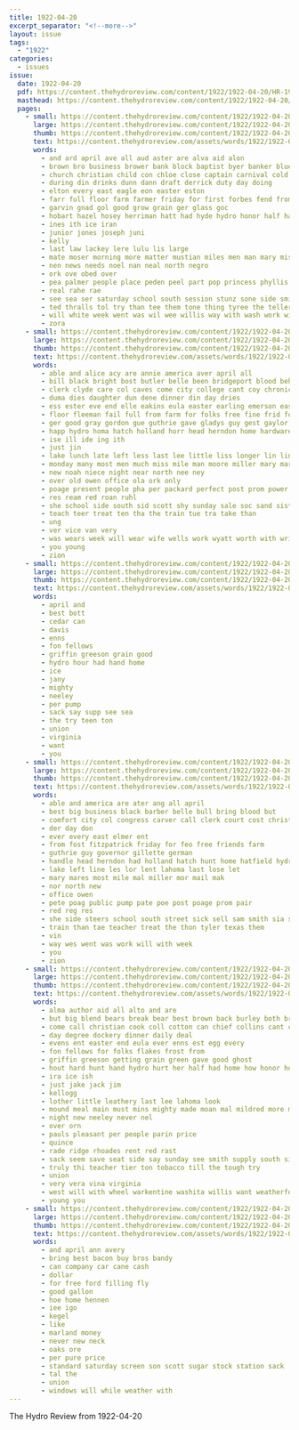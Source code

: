 ```yaml
---
title: 1922-04-20
excerpt_separator: "<!--more-->"
layout: issue
tags:
  - "1922"
categories:
  - issues
issue:
  date: 1922-04-20
  pdf: https://content.thehydroreview.com/content/1922/1922-04-20/HR-1922-04-20.pdf
  masthead: https://content.thehydroreview.com/content/1922/1922-04-20/masthead/HR-1922-04-20.jpg
  pages:
    - small: https://content.thehydroreview.com/content/1922/1922-04-20/small/HR-1922-04-20-01.jpg
      large: https://content.thehydroreview.com/content/1922/1922-04-20/large/HR-1922-04-20-01.jpg
      thumb: https://content.thehydroreview.com/content/1922/1922-04-20/thumbnails/HR-1922-04-20-01.jpg
      text: https://content.thehydroreview.com/assets/words/1922/1922-04-20/HR-1922-04-20-01.txt
      words:
        - and ard april ave all aud aster are alva aid alon
        - brown bro business brower bank block baptist byer banker blue basket ball
        - church christian child con chloe close captain carnival cold chas court
        - during din drinks dunn dann draft derrick duty day doing
        - elton every east eagle eon easter eston
        - farr full floor farm farmer friday for first forbes fend from fortune
        - garvin gnad gol good grow grain ger glass goc
        - hobart hazel hosey herriman hatt had hyde hydro honor half harry haul handle hen hunt
        - ines ith ice iran
        - junior jones joseph juni
        - kelly
        - last law lackey lere lulu lis large
        - mate moser morning more matter mustian miles men man mary miss mus mattie
        - nen news needs noel nan neal north negro
        - ork ove obed over
        - pea palmer people place peden peel part pop princess phyllis pat
        - real rahe rae
        - see sea ser saturday school south session stunz sone side smith such signal season schreck second stewart
        - ted thralls tol try than tee them tone thing tyree the teller town ton
        - will white week went was wil wee willis way with wash work william well
        - zora
    - small: https://content.thehydroreview.com/content/1922/1922-04-20/small/HR-1922-04-20-02.jpg
      large: https://content.thehydroreview.com/content/1922/1922-04-20/large/HR-1922-04-20-02.jpg
      thumb: https://content.thehydroreview.com/content/1922/1922-04-20/thumbnails/HR-1922-04-20-02.jpg
      text: https://content.thehydroreview.com/assets/words/1922/1922-04-20/HR-1922-04-20-02.txt
      words:
        - able and alice acy are annie america aver april all
        - bill black bright bost butler belle been bridgeport blood beh bast brain better bank business boschert babe but bus best band barber
        - clerk clyde care col caves come city college cant coy chronic cor carver call close creek cost claude cream child christ car
        - duma dies daughter dun dene dinner din day dries
        - ess ester eve end elle eakins eula easter earling emerson east ever
        - floor fleeman fail full from farm for folks free fine frid fost first fresh
        - ger good gray gordon gue guthrie gave gladys guy gest gaylor gress governor german
        - happ hydro homa hatch holland horr head herndon home hardware helen half helle had hard hunt honor hoes has hinton hatfield hed hattie her herb henke handle hour
        - ise ill ide ing ith
        - just jin
        - lake lunch late left less last lee little liss longer lin linton lemon lass
        - monday many most men much miss mile man moore miller mary mares made music morse mess mail marone more myrtle
        - new noah niece night near north nee ney
        - over old owen office ola ork only
        - poage present people pha per packard perfect post prom power past pitzer pete public pheips parent pages price patel pleas pair
        - res ream red roan ruhl
        - she school side south sid scott shy sunday sale soc sand sister study seal scouten safe starts saturday sell sun sick see shown sow som sat stock stand soles store
        - teach teer treat ten tha the train tue tra take than
        - ung
        - ver vice van very
        - was wears week will wear wife wells work wyatt worth with wright went west weatherford washington
        - you young
        - zion
    - small: https://content.thehydroreview.com/content/1922/1922-04-20/small/HR-1922-04-20-03.jpg
      large: https://content.thehydroreview.com/content/1922/1922-04-20/large/HR-1922-04-20-03.jpg
      thumb: https://content.thehydroreview.com/content/1922/1922-04-20/thumbnails/HR-1922-04-20-03.jpg
      text: https://content.thehydroreview.com/assets/words/1922/1922-04-20/HR-1922-04-20-03.txt
      words:
        - april and
        - best bott
        - cedar can
        - davis
        - enns
        - fon fellows
        - griffin greeson grain good
        - hydro hour had hand home
        - ice
        - jany
        - mighty
        - neeley
        - per pump
        - sack say supp see sea
        - the try teen ton
        - union
        - virginia
        - want
        - you
    - small: https://content.thehydroreview.com/content/1922/1922-04-20/small/HR-1922-04-20-04.jpg
      large: https://content.thehydroreview.com/content/1922/1922-04-20/large/HR-1922-04-20-04.jpg
      thumb: https://content.thehydroreview.com/content/1922/1922-04-20/thumbnails/HR-1922-04-20-04.jpg
      text: https://content.thehydroreview.com/assets/words/1922/1922-04-20/HR-1922-04-20-04.txt
      words:
        - able and america are ater ang all april
        - best big business black barber belle bull bring blood but
        - comfort city col congress carver call clerk court cost christ cape child close
        - der day don
        - ever every east elmer ent
        - from fost fitzpatrick friday for feo free friends farm
        - guthrie guy governor gillette german
        - handle head herndon had holland hatch hunt home hatfield hydro hess her happy has half
        - lake left line les lor lent lahoma last lose let
        - mary mares most mile mal miller mor mail mak
        - nor north new
        - office owen
        - pete poag public pump pate poe post poage prom pair
        - red reg res
        - she side steers school south street sick sell sam smith sia scott saturday
        - train than tae teacher treat the thon tyler texas them
        - vin
        - way wes went was work will with week
        - you
        - zion
    - small: https://content.thehydroreview.com/content/1922/1922-04-20/small/HR-1922-04-20-05.jpg
      large: https://content.thehydroreview.com/content/1922/1922-04-20/large/HR-1922-04-20-05.jpg
      thumb: https://content.thehydroreview.com/content/1922/1922-04-20/thumbnails/HR-1922-04-20-05.jpg
      text: https://content.thehydroreview.com/assets/words/1922/1922-04-20/HR-1922-04-20-05.txt
      words:
        - alma author aid all alto and are
        - but big blend bears break bear best brown back burley both bros bowls bell brother
        - come call christian cook coll cotton can chief collins cant cope cost clack corn creamer cora
        - day degree dockery dinner daily deal
        - evens ent easter end eula ever enns est egg every
        - fon fellows for folks flakes frost from
        - griffin greeson getting grain green gave good ghost
        - hout hard hunt hand hydro hurt her half had home how honor hold
        - ira ice ish
        - just jake jack jim
        - kellogg
        - lother little leathery last lee lahoma look
        - mound meal main must mins mighty made moan mal mildred more mand merchant monday
        - night new neeley never nel
        - over orn
        - pauls pleasant per people parin price
        - quince
        - rade ridge rhoades rent red rast
        - sack seem save seat side say sunday see smith supply south sit sun star stand sunda school sek sell
        - truly thi teacher tier ton tobacco till the tough try
        - union
        - very vera vina virginia
        - west will with wheel warkentine washita willis want weatherford weather wilson wee win
        - young you
    - small: https://content.thehydroreview.com/content/1922/1922-04-20/small/HR-1922-04-20-06.jpg
      large: https://content.thehydroreview.com/content/1922/1922-04-20/large/HR-1922-04-20-06.jpg
      thumb: https://content.thehydroreview.com/content/1922/1922-04-20/thumbnails/HR-1922-04-20-06.jpg
      text: https://content.thehydroreview.com/assets/words/1922/1922-04-20/HR-1922-04-20-06.txt
      words:
        - and april ann avery
        - bring best bacon buy bros bandy
        - can company car cane cash
        - dollar
        - for free ford filling fly
        - good gallon
        - hoe home hennen
        - iee igo
        - kegel
        - like
        - marland money
        - never new neck
        - oaks ore
        - per pure price
        - standard saturday screen son scott sugar stock station sack
        - tal the
        - union
        - windows will while weather with
---
```


The Hydro Review from 1922-04-20

<!--more-->

